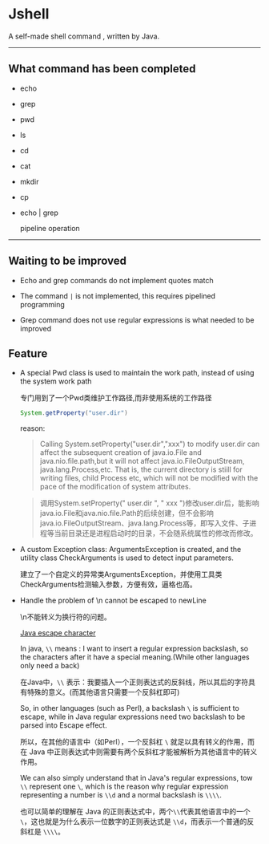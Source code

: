 # Jshell

A self-made shell command , written by Java.

---
## What command has been completed

- echo

- grep

- pwd

- ls

- cd

- cat

- mkdir

- cp

- echo | grep

    pipeline operation

---
## Waiting to be improved

- Echo and grep commands do not implement quotes match

- The command `|` is not implemented, this requires pipelined programming

- Grep command does not use regular expressions is what needed to be improved

## Feature

- A special Pwd class is used to maintain the work path, instead of using the system work path

   专门用到了一个Pwd类维护工作路径,而非使用系统的工作路径

	```java
	System.getProperty("user.dir")
	```

    reason:
    
    > Calling System.setProperty("user.dir","xxx") to modify user.dir can affect the subsequent creation of java.io.File and java.nio.file.path,but it will not affect java.io.FileOutputStream, java.lang.Process,etc.
    That is, the current directory is stiill for writing files, child Process etc, which will not be modified with the pace of the modification of system attributes.

    >调用System.setProperty(" user.dir ", " xxx ")修改user.dir后，能影响java.io.File和java.nio.file.Path的后续创建，但不会影响java.io.FileOutputStream、java.lang.Process等，即写入文件、子进程等当前目录还是进程启动时的目录，不会随系统属性的修改而修改。

- A custom Exception class: ArgumentsException is created, and the utility class CheckArguments is used to detect input parameters.

    建立了一个自定义的异常类ArgumentsException，并使用工具类CheckArguments检测输入参数，方便有效，逼格也高。

- Handle the problem of \n cannot be escaped to newLine

    \n不能转义为换行符的问题。

	[Java escape character](https://www.runoob.com/java/java-regular-expressions.html)

    In java, `\\` means : I want to insert a regular expression backslash, so the characters after it have a special meaning.(While other languages only need a back)

    在Java中，`\\` 表示：我要插入一个正则表达式的反斜线，所以其后的字符具有特殊的意义。(而其他语言只需要一个反斜杠即可)

    So, in other languages (such as Perl), a backslash `\` is sufficient to escape, while in Java regular expressions need two backslash to be parsed into Escape effect.

    所以，在其他的语言中（如Perl），一个反斜杠 `\` 就足以具有转义的作用，而在 Java 中正则表达式中则需要有两个反斜杠才能被解析为其他语言中的转义作用。

    We can also simply understand that in Java's regular expressions, tow `\\` represent one `\`, which is the reason why regular expression representing a number is `\\d` and a normal backslash is `\\\\`.

    也可以简单的理解在 Java 的正则表达式中，两个`\\`代表其他语言中的一个`\`，这也就是为什么表示一位数字的正则表达式是 `\\d`，而表示一个普通的反斜杠是 `\\\\`。

